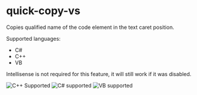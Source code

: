 # quick-copy-vs
Copies qualified name of the code element in the text caret position.

Supported languages:
* C#
* C++
* VB

Intellisense is not required for this feature, it will still work if it was disabled.

![C++ Supported](https://cloud.githubusercontent.com/assets/3173477/14835084/d781c888-0bbc-11e6-8d40-9940656589f9.png)
![C# supported](https://cloud.githubusercontent.com/assets/3173477/14835086/d78518b2-0bbc-11e6-9182-955fdcda8612.png)
![VB supported](https://cloud.githubusercontent.com/assets/3173477/14835085/d78312a6-0bbc-11e6-9bc0-c1db7ec43f5d.png)
